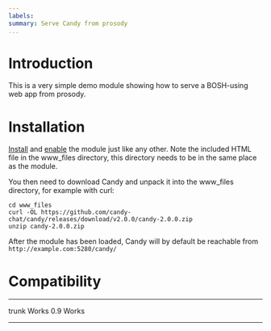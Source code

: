 ```yaml
---
labels:
summary: Serve Candy from prosody
...
```


Introduction
============

This is a very simple demo module showing how to serve a BOSH-using web
app from prosody.

Installation
============

[Install](http://prosody.im/doc/installing_modules) and
[enable](http://prosody.im/doc/modules_enabled) the module just like any
other. Note the included HTML file in the www\_files directory, this
directory needs to be in the same place as the module.

You then need to download Candy and unpack it into the www\_files
directory, for example with curl:

    cd www_files
    curl -OL https://github.com/candy-chat/candy/releases/download/v2.0.0/candy-2.0.0.zip
    unzip candy-2.0.0.zip

After the module has been loaded, Candy will by default be reachable
from `http://example.com:5280/candy/`

Compatibility
=============

  ------- -------
  trunk   Works
  0.9     Works
  ------- -------
